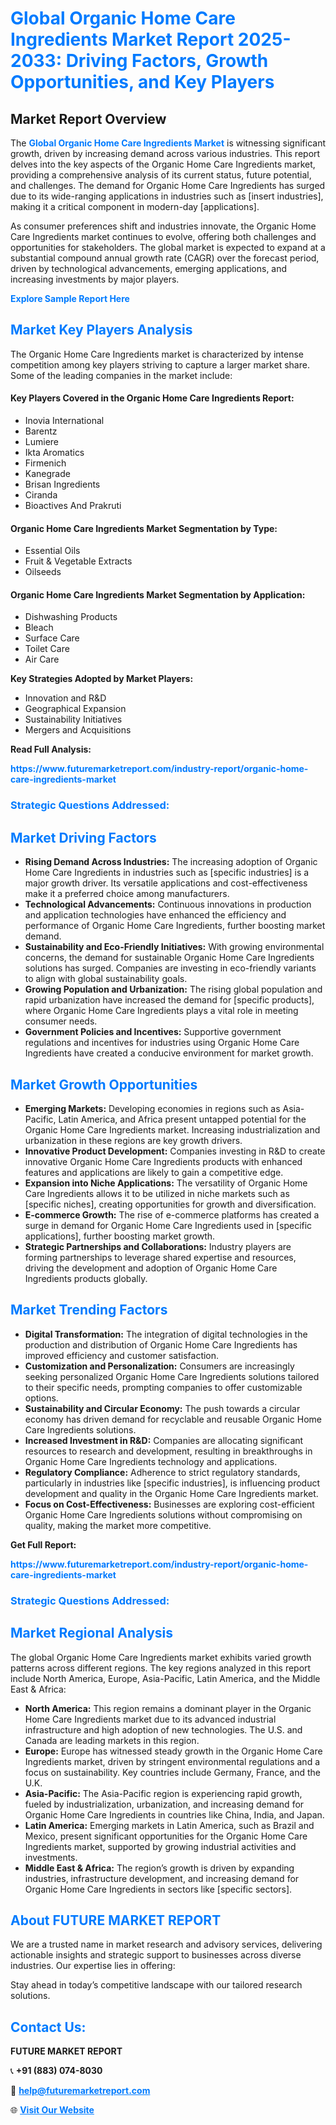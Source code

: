 <h1 style="color: #007BFF;">Global Organic Home Care Ingredients Market Report 2025-2033: Driving Factors, Growth Opportunities, and Key Players</h1>

<section id="overview">
<h2>Market Report Overview</h2>
<p>The <a href="https://www.futuremarketreport.com/industry-report/organic-home-care-ingredients-market" style="color: #007BFF; text-decoration: none;"><strong>Global Organic Home Care Ingredients Market</strong></a> is witnessing significant growth, driven by increasing demand across various industries. This report delves into the key aspects of the Organic Home Care Ingredients market, providing a comprehensive analysis of its current status, future potential, and challenges. The demand for Organic Home Care Ingredients has surged due to its wide-ranging applications in industries such as [insert industries], making it a critical component in modern-day [applications].</p>
<p>As consumer preferences shift and industries innovate, the Organic Home Care Ingredients market continues to evolve, offering both challenges and opportunities for stakeholders. The global market is expected to expand at a substantial compound annual growth rate (CAGR) over the forecast period, driven by technological advancements, emerging applications, and increasing investments by major players.</p>
</section>

<section id="overview">
<p><a href="https://www.futuremarketreport.com/request-sample/reportId=63774" style="color: #007BFF; text-decoration: none;"><strong>Explore Sample Report Here</strong></a></p>
</section>

<section id="key-players">
<h2 style="color: #007BFF;">Market Key Players Analysis</h2>
<p>The Organic Home Care Ingredients market is characterized by intense competition among key players striving to capture a larger market share. Some of the leading companies in the market include:</p>
<h4>Key Players Covered in the Organic Home Care Ingredients Report:</h4>
<ul><li>Inovia International</li><li>Barentz</li><li>Lumiere</li><li>Ikta Aromatics</li><li>Firmenich</li><li>Kanegrade</li><li>Brisan Ingredients</li><li>Ciranda</li><li>Bioactives And Prakruti</li></ul>
<h4>Organic Home Care Ingredients Market Segmentation by Type:</h4>
<ul><li>Essential Oils</li><li>Fruit &amp; Vegetable Extracts</li><li>Oilseeds</li></ul>

<h4>Organic Home Care Ingredients Market Segmentation by Application:</h4>
<ul><li>Dishwashing Products</li><li>Bleach</li><li>Surface Care</li><li>Toilet Care</li><li>Air Care</li></ul>
<p><strong>Key Strategies Adopted by Market Players:</strong></p>
<ul>
<li>Innovation and R&D</li>
<li>Geographical Expansion</li>
<li>Sustainability Initiatives</li>
<li>Mergers and Acquisitions</li>
</ul>
</section>

<section>
<p><strong>Read Full Analysis: </strong></p><a href="https://www.futuremarketreport.com/industry-report/organic-home-care-ingredients-market" style="color: #007BFF; text-decoration: none;"><strong>https://www.futuremarketreport.com/industry-report/organic-home-care-ingredients-market</strong></a>
<h3 style="color: #007BFF;">Strategic Questions Addressed:</h3>
</section>

<section id="driving-factors">
<h2 style="color: #007BFF;">Market Driving Factors</h2>
<ul>
<li><strong>Rising Demand Across Industries:</strong> The increasing adoption of Organic Home Care Ingredients in industries such as [specific industries] is a major growth driver. Its versatile applications and cost-effectiveness make it a preferred choice among manufacturers.</li>
<li><strong>Technological Advancements:</strong> Continuous innovations in production and application technologies have enhanced the efficiency and performance of Organic Home Care Ingredients, further boosting market demand.</li>
<li><strong>Sustainability and Eco-Friendly Initiatives:</strong> With growing environmental concerns, the demand for sustainable Organic Home Care Ingredients solutions has surged. Companies are investing in eco-friendly variants to align with global sustainability goals.</li>
<li><strong>Growing Population and Urbanization:</strong> The rising global population and rapid urbanization have increased the demand for [specific products], where Organic Home Care Ingredients plays a vital role in meeting consumer needs.</li>
<li><strong>Government Policies and Incentives:</strong> Supportive government regulations and incentives for industries using Organic Home Care Ingredients have created a conducive environment for market growth.</li>
</ul>
</section>

<section id="growth-opportunities">
<h2 style="color: #007BFF;">Market Growth Opportunities</h2>
<ul>
<li><strong>Emerging Markets:</strong> Developing economies in regions such as Asia-Pacific, Latin America, and Africa present untapped potential for the Organic Home Care Ingredients market. Increasing industrialization and urbanization in these regions are key growth drivers.</li>
<li><strong>Innovative Product Development:</strong> Companies investing in R&D to create innovative Organic Home Care Ingredients products with enhanced features and applications are likely to gain a competitive edge.</li>
<li><strong>Expansion into Niche Applications:</strong> The versatility of Organic Home Care Ingredients allows it to be utilized in niche markets such as [specific niches], creating opportunities for growth and diversification.</li>
<li><strong>E-commerce Growth:</strong> The rise of e-commerce platforms has created a surge in demand for Organic Home Care Ingredients used in [specific applications], further boosting market growth.</li>
<li><strong>Strategic Partnerships and Collaborations:</strong> Industry players are forming partnerships to leverage shared expertise and resources, driving the development and adoption of Organic Home Care Ingredients products globally.</li>
</ul>
</section>

<section id="trending-factors">
<h2 style="color: #007BFF;">Market Trending Factors</h2>
<ul>
<li><strong>Digital Transformation:</strong> The integration of digital technologies in the production and distribution of Organic Home Care Ingredients has improved efficiency and customer satisfaction.</li>
<li><strong>Customization and Personalization:</strong> Consumers are increasingly seeking personalized Organic Home Care Ingredients solutions tailored to their specific needs, prompting companies to offer customizable options.</li>
<li><strong>Sustainability and Circular Economy:</strong> The push towards a circular economy has driven demand for recyclable and reusable Organic Home Care Ingredients solutions.</li>
<li><strong>Increased Investment in R&D:</strong> Companies are allocating significant resources to research and development, resulting in breakthroughs in Organic Home Care Ingredients technology and applications.</li>
<li><strong>Regulatory Compliance:</strong> Adherence to strict regulatory standards, particularly in industries like [specific industries], is influencing product development and quality in the Organic Home Care Ingredients market.</li>
<li><strong>Focus on Cost-Effectiveness:</strong> Businesses are exploring cost-efficient Organic Home Care Ingredients solutions without compromising on quality, making the market more competitive.</li>
</ul>
</section>

<section>
<p><strong>Get Full Report: </strong></p><a href="https://www.futuremarketreport.com/industry-report/organic-home-care-ingredients-market" style="color: #007BFF; text-decoration: none;"><strong>https://www.futuremarketreport.com/industry-report/organic-home-care-ingredients-market</strong></a>
<h3 style="color: #007BFF;">Strategic Questions Addressed:</h3>
</section>


<section id="regional-analysis">
<h2 style="color: #007BFF;">Market Regional Analysis</h2>
<p>The global Organic Home Care Ingredients market exhibits varied growth patterns across different regions. The key regions analyzed in this report include North America, Europe, Asia-Pacific, Latin America, and the Middle East & Africa:</p>
<ul>
<li><strong>North America:</strong> This region remains a dominant player in the Organic Home Care Ingredients market due to its advanced industrial infrastructure and high adoption of new technologies. The U.S. and Canada are leading markets in this region.</li>
<li><strong>Europe:</strong> Europe has witnessed steady growth in the Organic Home Care Ingredients market, driven by stringent environmental regulations and a focus on sustainability. Key countries include Germany, France, and the U.K.</li>
<li><strong>Asia-Pacific:</strong> The Asia-Pacific region is experiencing rapid growth, fueled by industrialization, urbanization, and increasing demand for Organic Home Care Ingredients in countries like China, India, and Japan.</li>
<li><strong>Latin America:</strong> Emerging markets in Latin America, such as Brazil and Mexico, present significant opportunities for the Organic Home Care Ingredients market, supported by growing industrial activities and investments.</li>
<li><strong>Middle East & Africa:</strong> The region’s growth is driven by expanding industries, infrastructure development, and increasing demand for Organic Home Care Ingredients in sectors like [specific sectors].</li>
</ul>
</section>

<footer>
<h2 style="color: #007BFF;">About FUTURE MARKET REPORT</h2>
<p>We are a trusted name in market research and advisory services, delivering actionable insights and strategic support to businesses across diverse industries. Our expertise lies in offering:</p>

<p>Stay ahead in today’s competitive landscape with our tailored research solutions.</p>

<h2 style="color: #007BFF;">Contact Us:</h2>
<p><strong>FUTURE MARKET REPORT</strong></p>
<p>📞 <strong>+91 (883) 074-8030</strong></p>
<p>📧 <strong><a href="mailto:help@futuremarketreport.com" style="color: #007BFF;">help@futuremarketreport.com</a></strong></p>
<p>🌐 <strong><a href="https://www.futuremarketreport.com/" style="color: #007BFF;">Visit Our Website</a></strong></p>
</footer>